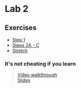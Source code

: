 # Lab 2

## Exercises

* [Step 1](/Lab_2/Lab_2.pdf)
* [Steps 2A - C](/Lab_2/Steps_2A_B_and_C.pdf)
* [Stretch](/Lab_2/Lab_2_extension.pdf)

### It's not cheating if you learn
> [Video walkthrough](/Lab_2/materials/lab2_edited.mp4)<br>
> [Slides](/Lab_2/materials/lab2.ppt)
